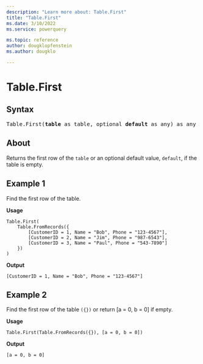 ```yaml
---
description: "Learn more about: Table.First"
title: "Table.First"
ms.date: 3/10/2022
ms.service: powerquery

ms.topic: reference
author: dougklopfenstein
ms.author: dougklo

---
```

# Table.First

## Syntax

<pre>
Table.First(<b>table</b> as table, optional <b>default</b> as any) as any
</pre>
  
## About

Returns the first row of the `table` or an optional default value, `default`, if the table is empty.

## Example 1

Find the first row of the table.

**Usage**

```powerquery-m
Table.First(
    Table.FromRecords({
        [CustomerID = 1, Name = "Bob", Phone = "123-4567"],
        [CustomerID = 2, Name = "Jim", Phone = "987-6543"],
        [CustomerID = 3, Name = "Paul", Phone = "543-7890"]
    })
)
```

**Output**

`[CustomerID = 1, Name = "Bob", Phone = "123-4567"]`

## Example 2

Find the first row of the table `({})` or return [a = 0, b = 0] if empty.

**Usage**

```powerquery-m
Table.First(Table.FromRecords({}), [a = 0, b = 0])
```

**Output**

`[a = 0, b = 0]`
